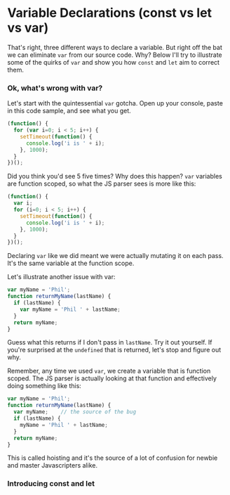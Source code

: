 # Variable Declarations (const vs let vs var)

That's right, three different ways to declare a variable. But right off the bat we can eliminate `var` from our source code. Why? Below I'll try to illustrate some of the quirks of `var` and show you how `const` and `let` aim to correct them.

### Ok, what's wrong with var?

Let's start with the quintessential `var` gotcha. Open up your console, paste in this code sample, and see what you get.

```js
(function() {
  for (var i=0; i < 5; i++) {
    setTimeout(function() {
      console.log('i is ' + i);
    }, 1000);
  }
})();
```

Did you think you'd see 5 five times? Why does this happen? `var` variables are function scoped, so what the JS parser sees is more like this:

```js
(function() {
  var i;
  for (i=0; i < 5; i++) {
    setTimeout(function() {
      console.log('i is ' + i);
    }, 1000);
  }
})();
```

Declaring `var` like we did meant we were actually mutating it on each pass. It's the same variable at the function scope.

Let's illustrate another issue with var:

```js
var myName = 'Phil';
function returnMyName(lastName) {
  if (lastName) {
    var myName = 'Phil ' + lastName; 
  }
  return myName;
}
```

Guess what this returns if I don't pass in `lastName`. Try it out yourself. If you're surprised at the `undefined` that is returned, let's stop and figure out why.

Remember, any time we used `var`, we create a variable that is function scoped. The JS parser is actually looking at that function and effectively doing something like this:

```js
var myName = 'Phil';
function returnMyName(lastName) {
  var myName;    // the source of the bug
  if (lastName) {
    myName = 'Phil ' + lastName; 
  }
  return myName;
}
```

This is called hoisting and it's the source of a lot of confusion for newbie and master Javascripters alike.

### Introducing const and let